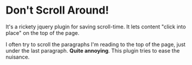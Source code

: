 Don't Scroll Around!
================

It's a rickety jquery plugin for saving scroll-time.
It lets content "click into place" on the top of the page.

I often try to scroll the paragraphs I'm reading to the top of the page, just under the last paragraph.
**Quite annoying**. This plugin tries to ease the nuisance.

